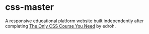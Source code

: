 # css-master
A responsive educational platform website built independently after completing [The Only CSS Course You Need](https://youtu.be/0hrJGWrCux0) by edroh.
